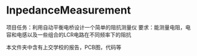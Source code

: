 # InpedanceMeasurement

项目任务：利用自动平衡电桥设计一个简单的阻抗测量仪
要求：能测量电阻，电容和电感以及一些组合的LCR电路在不同频率下的阻抗

本文件夹中含有上交学校的报告，PCB图，代码等
